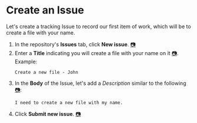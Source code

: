 # Create an Issue

Let's create a tracking Issue to record our first item of work, which will be to create a file with your name.

1. In the repository's **Issues** tab, click **New issue**. [:camera:](https://github.com/universeworkshops/github-for-managers/master/workshop-images/github-for-managers.002.jpeg)
1. Enter a **Title** indicating you will create a file with your name on it [:camera:](https://github.com/universeworkshops/github-for-managers/master/workshop-images/github-for-managers.003.jpeg). Example:
    ```
    Create a new file - John
    ```
1. In the **Body** of the Issue, let's add a _Description_ similar to the following [:camera:](https://github.com/universeworkshops/github-for-managers/master/workshop-images/github-for-managers.003.jpeg):
    ```
    I need to create a new file with my name.
    ```
1. Click **Submit new issue**. [:camera:](https://github.com/universeworkshops/github-for-managers/master/workshop-images/github-for-managers.003.jpeg)
